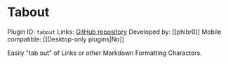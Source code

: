 # Tabout

Plugin ID: `tabout`
Links: [GitHub repository](https://github.com/phibr0/obsidian-tabout)
Developed by: [[phibr0]]
Mobile compatible: [[Desktop-only plugins|No]]

Easily "tab out" of Links or other Markdown Formatting Characters.
